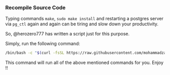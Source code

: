 ### Recompile Source Code

Typing commands `make`, `sudo make install` and restarting a postgres server via `pg_ctl` again and again can be tiring and slow down your productivity.

So, @herozero777 has written a script just for this purpose.

Simply, run the following command:

```bash
/bin/bash -c "$(curl -fsSL https://raw.githubusercontent.com/mohammadzainabbas/database-system-architecture-project/main/scripts/recompile_postgres.sh)"
```

This command will run all of the above mentioned commands for you. Enjoy !!
